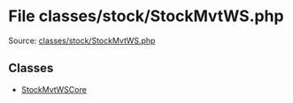 File classes/stock/StockMvtWS.php
=========

Source: [classes/stock/StockMvtWS.php](https://github.com/PrestaShop/PrestaShop/blob/1.6.0.11/classes/stock/StockMvtWS.php)


Classes
-------

* [StockMvtWSCore](class.StockMvtWSCore.md)

